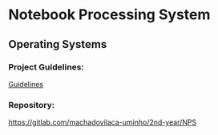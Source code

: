 # Notebook Processing System

## Operating Systems

### Project Guidelines:

[Guidelines](guidelines.pdf)

### Repository:

https://gitlab.com/machadovilaca-uminho/2nd-year/NPS
